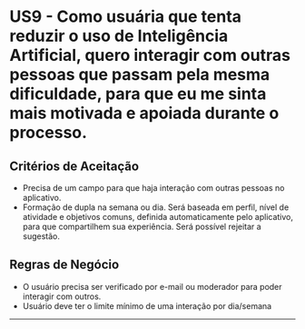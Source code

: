 # US9 - Como usuária que tenta reduzir o uso de Inteligência Artificial, quero interagir com outras pessoas que passam pela mesma dificuldade, para que eu me sinta mais motivada e apoiada durante o processo. 

## Critérios de Aceitação

- Precisa de um campo para que haja interação com outras pessoas no aplicativo.
- Formação de dupla na semana ou dia. Será baseada em perfil, nível de atividade e objetivos comuns, definida automaticamente pelo aplicativo, para que compartilhem sua experiência. Será possível rejeitar a sugestão.

## Regras de Negócio

- O usuário precisa ser verificado por e-mail ou moderador para poder interagir com outros.
- Usuário deve ter o limite mínimo de uma interação por dia/semana

---
